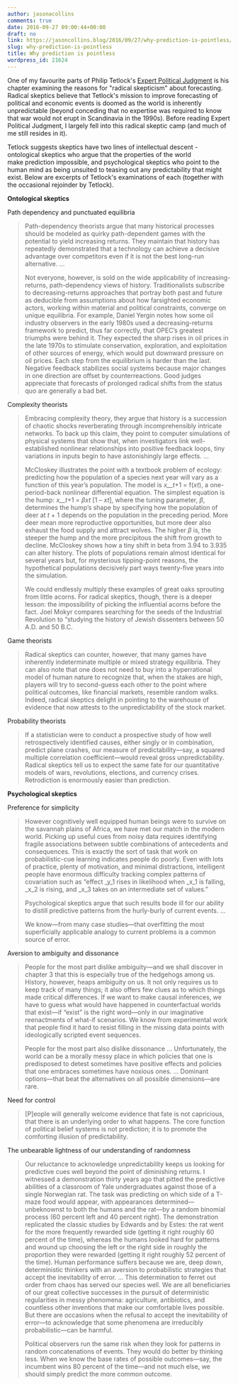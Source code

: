 ```yaml
---
author: jasonacollins
comments: true
date: 2016-09-27 09:00:44+00:00
draft: no
link: https://jasoncollins.blog/2016/09/27/why-prediction-is-pointless/
slug: why-prediction-is-pointless
title: Why prediction is pointless
wordpress_id: 21624
---
```


One of my favourite parts of Philip Tetlock's [Expert Political Judgment](https://jasoncollins.blog/2016/08/25/tetlocks-expert-political-judgment-how-good-is-it-how-can-we-know/) is his chapter examining the reasons for "radical skepticism" about forecasting. Radical skeptics believe that Tetlock's mission to improve forecasting of political and economic events is doomed as the world is inherently unpredictable (beyond conceding that no expertise was required to know that war would not erupt in Scandinavia in the 1990s). Before reading Expert Political Judgment, I largely fell into this radical skeptic camp (and much of me still resides in it).

Tetlock suggests skeptics have two lines of intellectual descent - ontological skeptics who argue that the properties of the world make prediction impossible, and psychological skeptics who point to the human mind as being unsuited to teasing out any predictability that might exist. Below are excerpts of Tetlock's examinations of each (together with the occasional rejoinder by Tetlock).

**Ontological skeptics**

Path dependency and punctuated equilibria


<blockquote>Path-dependency theorists argue that many historical processes should be modeled as quirky path-dependent games with the potential to yield increasing returns. They maintain that history has repeatedly demonstrated that a technology can achieve a decisive advantage over competitors even if it is not the best long-run alternative. ...

Not everyone, however, is sold on the wide applicability of increasing-returns, path-dependency views of history. Traditionalists subscribe to decreasing-returns approaches that portray both past and future as deducible from assumptions about how farsighted economic actors, working within material and political constraints, converge on unique equilibria. For example, Daniel Yergin notes how some oil industry observers in the early 1980s used a decreasing-returns framework to predict, thus far correctly, that OPEC’s greatest triumphs were behind it. They expected the sharp rises in oil prices in the late 1970s to stimulate conservation, exploration, and exploitation of other sources of energy, which would put downward pressure on oil prices. Each step from the equilibrium is harder than the last. Negative feedback stabilizes social systems because major changes in one direction are offset by counterreactions. Good judges appreciate that forecasts of prolonged radical shifts from the status quo are generally a bad bet.</blockquote>


Complexity theorists


<blockquote>Embracing complexity theory, they argue that history is a succession of chaotic shocks reverberating through incomprehensibly intricate networks. To back up this claim, they point to computer simulations of physical systems that show that, when investigators link well-established nonlinear relationships into positive feedback loops, tiny variations in inputs begin to have astonishingly large effects. ...

McCloskey illustrates the point with a textbook problem of ecology: predicting how the population of a species next year will vary as a function of this year’s population. The model is _x__t_+1 = f(_xt_), a one-period-back nonlinear differential equation. The simplest equation is the hump: _x__t_+1 = _βxt_ [1 – _xt_], where the tuning parameter, _β_, determines the hump’s shape by specifying how the population of deer at _t_ + 1 depends on the population in the preceding period. More deer mean more reproductive opportunities, but more deer also exhaust the food supply and attract wolves. The higher _β_ is, the steeper the hump and the more precipitous the shift from growth to decline. McCloskey shows how a tiny shift in beta from 3.94 to 3.935 can alter history. The plots of populations remain almost identical for several years but, for mysterious tipping-point reasons, the hypothetical populations decisively part ways twenty-five years into the simulation.

We could endlessly multiply these examples of great oaks sprouting from little acorns. For radical skeptics, though, there is a deeper lesson: the impossibility of picking the influential acorns before the fact. Joel Mokyr compares searching for the seeds of the Industrial Revolution to “studying the history of Jewish dissenters between 50 A.D. and 50 B.C.</blockquote>


Game theorists


<blockquote>Radical skeptics can counter, however, that many games have inherently indeterminate multiple or mixed strategy equilibria. They can also note that one does not need to buy into a hyperrational model of human nature to recognize that, when the stakes are high, players will try to second-guess each other to the point where political outcomes, like financial markets, resemble random walks. Indeed, radical skeptics delight in pointing to the warehouse of evidence that now attests to the unpredictability of the stock market.</blockquote>


Probability theorists


<blockquote>If a statistician were to conduct a prospective study of how well retrospectively identified causes, either singly or in combination, predict plane crashes, our measure of predictability—say, a squared multiple correlation coefficient—would reveal gross unpredictability. Radical skeptics tell us to expect the same fate for our quantitative models of wars, revolutions, elections, and currency crises. Retrodiction is enormously easier than prediction.</blockquote>


**Psychological skeptics**

Preference for simplicity


<blockquote>However cognitively well equipped human beings were to survive on the savannah plains of Africa, we have met our match in the modern world. Picking up useful cues from noisy data requires identifying fragile associations between subtle combinations of antecedents and consequences. This is exactly the sort of task that work on probabilistic-cue learning indicates people do poorly. Even with lots of practice, plenty of motivation, and minimal distractions, intelligent people have enormous difficulty tracking complex patterns of covariation such as “effect _y_1 rises in likelihood when _x_1 is falling, _x_2 is rising, and _x_3 takes on an intermediate set of values.”

Psychological skeptics argue that such results bode ill for our ability to distill predictive patterns from the hurly-burly of current events. ...

We know—from many case studies—that overfitting the most superficially applicable analogy to current problems is a common source of error.</blockquote>


Aversion to ambiguity and dissonance


<blockquote>People for the most part dislike ambiguity—and we shall discover in chapter 3 that this is especially true of the hedgehogs among us. History, however, heaps ambiguity on us. It not only requires us to keep track of many things; it also offers few clues as to which things made critical differences. If we want to make causal inferences, we have to guess what would have happened in counterfactual worlds that exist—if “exist” is the right word—only in our imaginative reenactments of what-if scenarios. We know from experimental work that people find it hard to resist filling in the missing data points with ideologically scripted event sequences.

People for the most part also dislike dissonance ... Unfortunately, the world can be a morally messy place in which policies that one is predisposed to detest sometimes have positive effects and policies that one embraces sometimes have noxious ones. ... Dominant options—that beat the alternatives on all possible dimensions—are rare.</blockquote>


Need for control


<blockquote>[P]eople will generally welcome evidence that fate is not capricious, that there is an underlying order to what happens. The core function of political belief systems is not prediction; it is to promote the comforting illusion of predictability.</blockquote>


The unbearable lightness of our understanding of randomness


<blockquote>Our reluctance to acknowledge unpredictability keeps us looking for predictive cues well beyond the point of diminishing returns. I witnessed a demonstration thirty years ago that pitted the predictive abilities of a classroom of Yale undergraduates against those of a single Norwegian rat. The task was predicting on which side of a T-maze food would appear, with appearances determined—unbeknownst to both the humans and the rat—by a random binomial process (60 percent left and 40 percent right). The demonstration replicated the classic studies by Edwards and by Estes: the rat went for the more frequently rewarded side (getting it right roughly 60 percent of the time), whereas the humans looked hard for patterns and wound up choosing the left or the right side in roughly the proportion they were rewarded (getting it right roughly 52 percent of the time). Human performance suffers because we are, deep down, deterministic thinkers with an aversion to probabilistic strategies that accept the inevitability of error. ... This determination to ferret out order from chaos has served our species well. We are all beneficiaries of our great collective successes in the pursuit of deterministic regularities in messy phenomena: agriculture, antibiotics, and countless other inventions that make our comfortable lives possible. But there are occasions when the refusal to accept the inevitability of error—to acknowledge that some phenomena are irreducibly probabilistic—can be harmful.

Political observers run the same risk when they look for patterns in random concatenations of events. They would do better by thinking less. When we know the base rates of possible outcomes—say, the incumbent wins 80 percent of the time—and not much else, we should simply predict the more common outcome.</blockquote>
